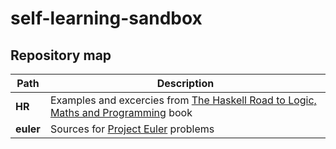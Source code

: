 # self-learning-sandbox

## Repository map

Path | Description
--- | ---
| **HR** | Examples and excercies from [The Haskell Road to Logic, Maths and Programming](https://www.amazon.com/Haskell-Logic-Programming-Second-Computing/dp/0954300696) book |
| **euler** | Sources for [Project Euler](https://projecteuler.net/) problems |
